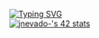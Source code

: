 [![Typing SVG](https://readme-typing-svg.herokuapp.com/?lines=Welcome+to+my+profile!+😼;¡Bienvenidos+a+mi+perfil!+😼)](https://git.io/typing-svg)
<br/>
[![jnevado-'s 42 stats](https://badge42.vercel.app/api/v2/cl5kueiq3003509l0q02x4hi9/stats?cursusId=21&coalitionId=undefined)](https://github.com/JaeSeoKim/badge42)
